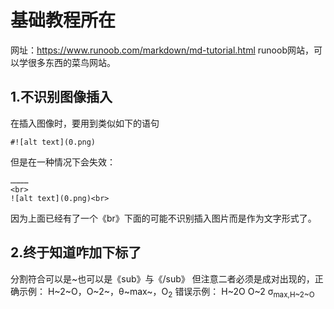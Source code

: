 # 基础教程所在
网址：https://www.runoob.com/markdown/md-tutorial.html
runoob网站，可以学很多东西的菜鸟网站。

## 1.不识别图像插入
在插入图像时，要用到类似如下的语句  
```
#![alt text](0.png)
```
但是在一种情况下会失效：
```
…………
<br>
![alt text](0.png)<br>
```
因为上面已经有了一个《br》下面的可能不识别插入图片而是作为文字形式了。

## 2.终于知道咋加下标了
分割符合可以是~也可以是《sub》与《/sub》
但注意二者必须是成对出现的，正确示例：
H~2~O，O~2~，θ~max~，O<sub>2</sub>
错误示例：
H~2O
O~2
σ<sub>max,H~2~O


